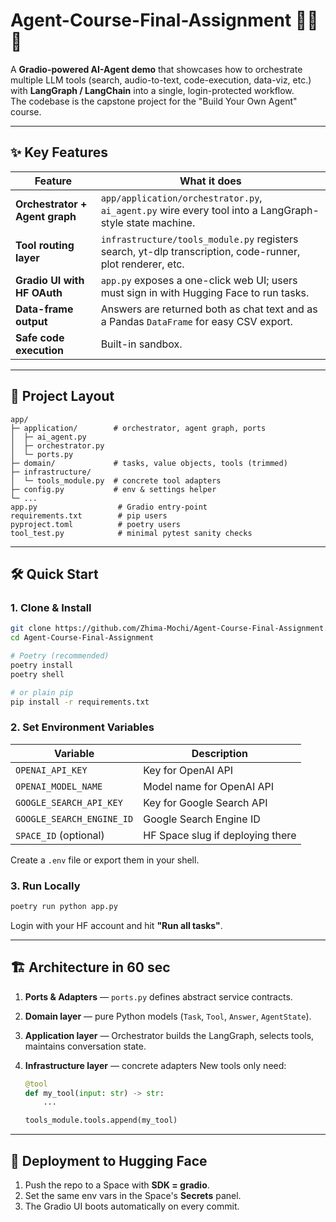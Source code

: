 # Agent-Course-Final-Assignment 🧑‍🔬🤖

A **Gradio-powered AI-Agent demo** that showcases how to orchestrate multiple LLM tools (search, audio-to-text, code-execution, data-viz, etc.) with **LangGraph / LangChain** into a single, login-protected workflow.  
The codebase is the capstone project for the "Build Your Own Agent" course.

---

## ✨ Key Features
| Feature | What it does |
|---------|--------------|
| **Orchestrator + Agent graph** | `app/application/orchestrator.py`, `ai_agent.py` wire every tool into a LangGraph-style state machine. |
| **Tool routing layer** | `infrastructure/tools_module.py` registers search, yt-dlp transcription, code-runner, plot renderer, etc. |
| **Gradio UI with HF OAuth** | `app.py` exposes a one-click web UI; users must sign in with Hugging Face to run tasks. |
| **Data-frame output** | Answers are returned both as chat text and as a Pandas `DataFrame` for easy CSV export. |
| **Safe code execution** | Built-in sandbox. |

---

## 📂 Project Layout
```
app/
├─ application/        # orchestrator, agent graph, ports
│  ├─ ai_agent.py
│  ├─ orchestrator.py
│  └─ ports.py
├─ domain/             # tasks, value objects, tools (trimmed)
├─ infrastructure/
│  └─ tools_module.py  # concrete tool adapters
├─ config.py           # env & settings helper
└─ ...
app.py                  # Gradio entry-point
requirements.txt        # pip users
pyproject.toml          # poetry users
tool_test.py            # minimal pytest sanity checks
```

---

## 🛠️ Quick Start

### 1. Clone & Install
```bash
git clone https://github.com/Zhima-Mochi/Agent-Course-Final-Assignment.git
cd Agent-Course-Final-Assignment

# Poetry (recommended)
poetry install
poetry shell

# or plain pip
pip install -r requirements.txt
```

### 2. Set Environment Variables

| Variable                        | Description                        |
| ------------------------------- | ---------------------------------- |
| `OPENAI_API_KEY`                | Key for OpenAI API                 |
| `OPENAI_MODEL_NAME`             | Model name for OpenAI API          |
| `GOOGLE_SEARCH_API_KEY`         | Key for Google Search API          |
| `GOOGLE_SEARCH_ENGINE_ID`       | Google Search Engine ID            |
| `SPACE_ID` (optional)           | HF Space slug if deploying there   |

Create a `.env` file or export them in your shell.

### 3. Run Locally

```bash
poetry run python app.py
```

Login with your HF account and hit **"Run all tasks"**.

---

## 🏗️ Architecture in 60 sec

1. **Ports & Adapters** — `ports.py` defines abstract service contracts.
2. **Domain layer** — pure Python models (`Task`, `Tool`, `Answer`, `AgentState`).
3. **Application layer** — Orchestrator builds the LangGraph, selects tools, maintains conversation state.
4. **Infrastructure layer** — concrete adapters
   New tools only need:

   ```python
   @tool
   def my_tool(input: str) -> str:
       ...

   tools_module.tools.append(my_tool)
   ```

---

## 🚀 Deployment to Hugging Face

1. Push the repo to a Space with **SDK = gradio**.
2. Set the same env vars in the Space's **Secrets** panel.
3. The Gradio UI boots automatically on every commit.

